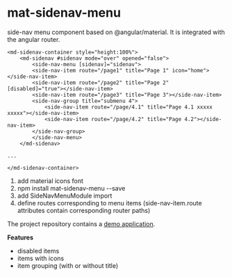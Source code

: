 # mat-sidenav-menu

side-nav menu component based on @angular/material.
It is integrated with the angular router.

    <md-sidenav-container style="height:100%">
        <md-sidenav #sidenav mode="over" opened="false">
            <side-nav-menu [sidenav]="sidenav">
            <side-nav-item route="/page1" title="Page 1" icon="home"></side-nav-item>
            <side-nav-item route="/page2" title="Page 2" [disabled]="true"></side-nav-item>
            <side-nav-item route="/page3" title="Page 3"></side-nav-item>
            <side-nav-group title="submenu 4">
                <side-nav-item route="/page/4.1" title="Page 4.1 xxxxx xxxxx"></side-nav-item>
                <side-nav-item route="/page/4.2" title="Page 4.2"></side-nav-item>
            </side-nav-group>
            </side-nav-menu>
        </md-sidenav>
    
    ...

    </md-sidenav-container>

1. add material icons font
2. npm install mat-sidenav-menu --save
3. add SideNavMenuModule import
4. define routes corresponding to menu items (side-nav-item.route attributes contain corresponding router paths)

The project repository contains a [demo application](https://github.com/mduriancik/mat-sidenav-menu/tree/master/src/app).

__Features__

* disabled items
* items with icons
* item grouping (with or without title)
